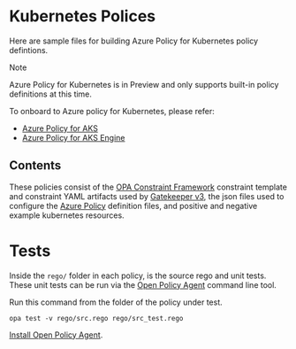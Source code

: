 # Kubernetes Polices
Here are sample files for building Azure Policy for Kubernetes policy defintions.

> [!NOTE]
> 
> Azure Policy for Kubernetes is in Preview and only supports built-in policy definitions at this time.

To onboard to Azure policy for Kubernetes, please refer:
- [Azure Policy for AKS](https://aka.ms/akspolicydoc)
- [Azure Policy for AKS Engine](https://aka.ms/kubepolicydoc)

## Contents
These policies consist of the [OPA Constraint Framework](https://github.com/open-policy-agent/frameworks/tree/master/constraint) constraint template and constraint YAML artifacts used by [Gatekeeper v3](https://github.com/open-policy-agent/gatekeeper), the json files used to configure the [Azure Policy](https://aka.ms/akspolicydoc) definition files, and positive and negative example kubernetes resources.

# Tests
Inside the `rego/` folder in each policy, is the source rego and unit tests. These unit tests can be run via the [Open Policy Agent](https://www.openpolicyagent.org/docs/latest/) command line tool.

Run this command from the folder of the policy under test.
```
opa test -v rego/src.rego rego/src_test.rego
```

[Install Open Policy Agent](https://www.openpolicyagent.org/docs/latest/#running-opa).